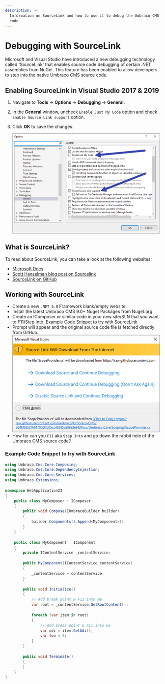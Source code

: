 ```yaml
---
description: >-
  Information on SourceLink and how to use it to debug the Umbraco CMS source
  code
---
```


# Debugging with SourceLink

Microsoft and Visual Studio have introduced a new debugging technology called 'SourceLink' that enables source code debugging of certain .NET assemblies from NuGet. This feature has been enabled to allow developers to step into the native Umbraco CMS source code.

## Enabling SourceLink in Visual Studio 2017 & 2019

1. Navigate to **Tools** -> **Options** -> **Debugging** -> **General**.
2. In the **General** window, uncheck `Enable Just My Code` option and check `Enable Source Link support` option.
3.  Click **OK** to save the changes.

    ![Visual Studio 2019 Debug Settings for SourceLink](images/VS19-enable-sourcelink.png)

## What is SourceLink?

To read about SourceLink, you can take a look at the following websites:

* [Microsoft Docs](https://docs.microsoft.com/en-us/dotnet/standard/library-guidance/sourcelink)
* [Scott Hanselman blog post on Sourcelink](https://www.hanselman.com/blog/ExploringNETCoresSourceLinkSteppingIntoTheSourceCodeOfNuGetPackagesYouDontOwn.aspx)
* [SourceLink on GitHub](https://github.com/dotnet/sourcelink)

## Working with SourceLink

* Create a new `.NET 5.0` Framework blank/empty website.
* Install the latest Umbraco CMS 9.0+ Nuget Packages from Nuget.org
* Create an IComposer or similar code in your new site/SLN that you want to F11/Step Into. [Example Code Snippet to try with SourceLink](debugging.md#example-code-snippet-to-try-with-sourcelink)
* Prompt will appear and the original source code file is fetched directly from GitHub. ![Visual Studio 2019 SourceLink dialog](images/VS19-sourcelink-prompt.png)
* How far can you `F11` aka `Step Into` and go down the rabbit hole of the Umbraco CMS source code?

### Example Code Snippet to try with SourceLink

```csharp
using Umbraco.Cms.Core.Composing;
using Umbraco.Cms.Core.DependencyInjection;
using Umbraco.Cms.Core.Services;
using Umbraco.Extensions;

namespace WebApplication23
{
    public class MyComposer : IComposer
    {
        public void Compose(IUmbracoBuilder builder)
        {
            builder.Components().Append<MyComponent>();
        }
    }

    public class MyComponent : IComponent
    {
        private IContentService _contentService;

        public MyComponent(IContentService contentService)
        {
            _contentService = contentService;
        }

        public void Initialize()
        {
            // Add break point & F11 into me
            var root = _contentService.GetRootContent();

            foreach (var item in root)
            {
                // Add break point & F11 into me
                var udi = item.GetUdi();
                var foo = 5;
            }
        }

        public void Terminate()
        {
        }
    }
}
```
